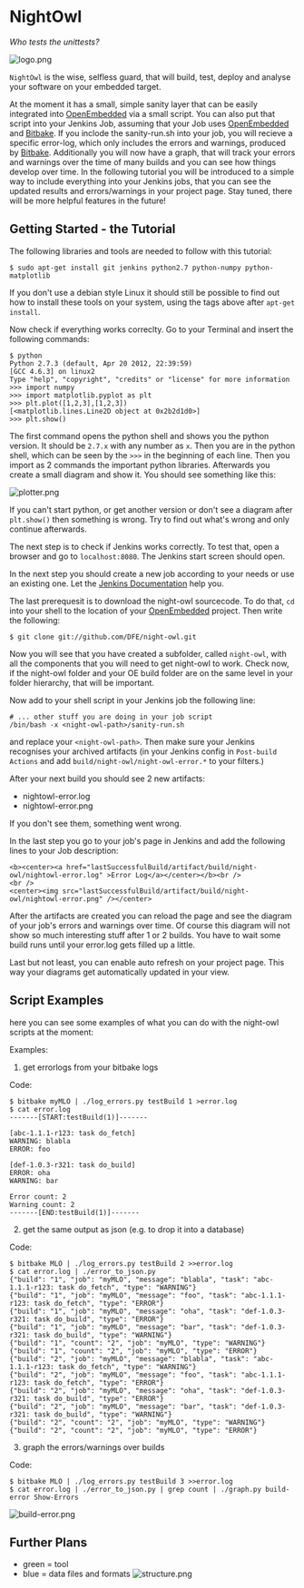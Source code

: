 NightOwl
========
*Who tests the unittests?*

![logo.png](/erikb85/master-thesis/raw/logo-1/planning/logo.png)

`NightOwl` is the wise, selfless guard, that will build, test, deploy and
analyse your software on your embedded target.

At the moment it has a small, simple sanity layer that can be easily integrated
into [OpenEmbedded](http://openembedded.org/) via a small script. You can also
put that script into your Jenkins Job, assuming that your Job uses
[OpenEmbedded](http://openembedded.org/) and
[Bitbake](http://bitbake.berlios.de). If you inclode the sanity-run.sh into
your job, you will recieve a specific error-log, which only includes the errors
and warnings, produced by [Bitbake](http://bitbake.berlios.de). Additionally
you will now have a graph, that will track your errors and warnings over the
time of many builds and you can see how things develop over time. In the
following tutorial you will be introduced to a simple way to include everything
into your Jenkins jobs, that you can see the updated results and
errors/warnings in your project page. Stay tuned, there will be more helpful
features in the future!

Getting Started - the Tutorial
------------------------------

The following libraries and tools are needed to follow with this tutorial:

    $ sudo apt-get install git jenkins python2.7 python-numpy python-matplotlib

If you don't use a debian style Linux it should still be possible to find out
how to install these tools on your system, using the tags above after `apt-get
install`.

Now check if everything works correclty. Go to your Terminal and insert the
following commands:

    $ python
    Python 2.7.3 (default, Apr 20 2012, 22:39:59) 
    [GCC 4.6.3] on linux2
    Type "help", "copyright", "credits" or "license" for more information
    >>> import numpy
    >>> import matplotlib.pyplot as plt
    >>> plt.plot([1,2,3],[1,2,3])
    [<matplotlib.lines.Line2D object at 0x2b2d1d0>]
    >>> plt.show()

The first command opens the python shell and shows you the python version. It
should be `2.7.x` with any number as `x`. Then you are in the python shell,
which can be seen by the `>>>` in the beginning of each line. Then you import
as 2 commands the important python libraries. Afterwards you create a small
diagram and show it. You should see something like this:

![plotter.png](/DFE/night-owl/raw/master/data/plotter-screen.png)

If you can't start python, or get another version or don't see a diagram after
`plt.show()` then something is wrong. Try to find out what's wrong and only
continue afterwards.

The next step is to check if Jenkins works correctly. To test that, open a
browser and go to `localhost:8080`. The Jenkins start screen should open.

In the next step you should create a new job according to your needs or use
an existing one. Let the 
[Jenkins Documentation](https://wiki.jenkins-ci.org/display/JENKINS/Use+Jenkins)
help you.

The last prerequesit is to download the night-owl sourcecode. To do that, `cd`
into your shell to the location of your 
[OpenEmbedded](http://openembedded.org/) project. Then write the following:

    $ git clone git://github.com/DFE/night-owl.git

Now you will see that you have created a subfolder, called `night-owl`, with
all the components that you will need to get night-owl to work. Check now, if
the night-owl folder and your OE build folder are on the same level in your
folder hierarchy, that will be important.

Now add to your shell script in your Jenkins job the following line:

    # ... other stuff you are doing in your job script
    /bin/bash -x <night-owl-path>/sanity-run.sh

and replace your `<night-owl-path>`. Then make sure your Jenkins recognises
your archived artifacts (in your Jenkins config in `Post-build Actions` and
add `build/night-owl/night-owl-error.*` to your filters.)

After your next build you should see 2 new artifacts:

  * nightowl-error.log
  * nightowl-error.png

If you don't see them, something went wrong.

In the last step you go to your job's page in Jenkins and add the following
lines to your Job description:

    <b><center><a href="lastSuccessfulBuild/artifact/build/night-owl/nightowl-error.log" >Error Log</a></center></b><br />
    <br />
    <center><img src="lastSuccessfulBuild/artifact/build/night-owl/nightowl-error.png" /></center>

After the artifacts are created you can reload the page and see the diagram of
your job's errors and warnings over time. Of course this diagram will not show
so much interesting stuff after 1 or 2 builds. You have to wait some build
runs until your error.log gets filled up a little.

Last but not least, you can enable auto refresh on your project page. This way
your diagrams get automatically updated in your view.

Script Examples
---------------

here you can see some examples of what you can do with the night-owl scripts
at the moment:

Examples:

  1. get errorlogs from your bitbake logs

Code:

    $ bitbake myMLO | ./log_errors.py testBuild 1 >error.log
    $ cat error.log
    -------[START:testBuild(1)]-------

    [abc-1.1.1-r123: task do_fetch]
    WARNING: blabla
    ERROR: foo

    [def-1.0.3-r321: task do_build]
    ERROR: oha
    WARNING: bar

    Error count: 2
    Warning count: 2
    -------[END:testBuild(1)]-------

  2. get the same output as json (e.g. to drop it into a database)

Code:

    $ bitbake MLO | ./log_errors.py testBuild 2 >>error.log
    $ cat error.log | ./error_to_json.py
    {"build": "1", "job": "myMLO", "message": "blabla", "task": "abc-1.1.1-r123: task do_fetch", "type": "WARNING"}
    {"build": "1", "job": "myMLO", "message": "foo", "task": "abc-1.1.1-r123: task do_fetch", "type": "ERROR"}
    {"build": "1", "job": "myMLO", "message": "oha", "task": "def-1.0.3-r321: task do_build", "type": "ERROR"}
    {"build": "1", "job": "myMLO", "message": "bar", "task": "def-1.0.3-r321: task do_build", "type": "WARNING"}
    {"build": "1", "count": "2", "job": "myMLO", "type": "WARNING"}
    {"build": "1", "count": "2", "job": "myMLO", "type": "ERROR"}
    {"build": "2", "job": "myMLO", "message": "blabla", "task": "abc-1.1.1-r123: task do_fetch", "type": "WARNING"}
    {"build": "2", "job": "myMLO", "message": "foo", "task": "abc-1.1.1-r123: task do_fetch", "type": "ERROR"}
    {"build": "2", "job": "myMLO", "message": "oha", "task": "def-1.0.3-r321: task do_build", "type": "ERROR"}
    {"build": "2", "job": "myMLO", "message": "bar", "task": "def-1.0.3-r321: task do_build", "type": "WARNING"}
    {"build": "2", "count": "2", "job": "myMLO", "type": "WARNING"}
    {"build": "2", "count": "2", "job": "myMLO", "type": "ERROR"}

  3. graph the errors/warnings over builds

Code:

    $ bitbake MLO | ./log_errors.py testBuild 3 >>error.log
    $ cat error.log | ./error_to_json.py | grep count | ./graph.py build-error Show-Errors

![build-error.png](/DFE/night-owl/raw/master/data/build-error.png)

Further Plans
-------------

 * green = tool
 * blue = data files and formats
![structure.png](/erikb85/master-thesis/raw/struct-1/planning/system-structure.png)
